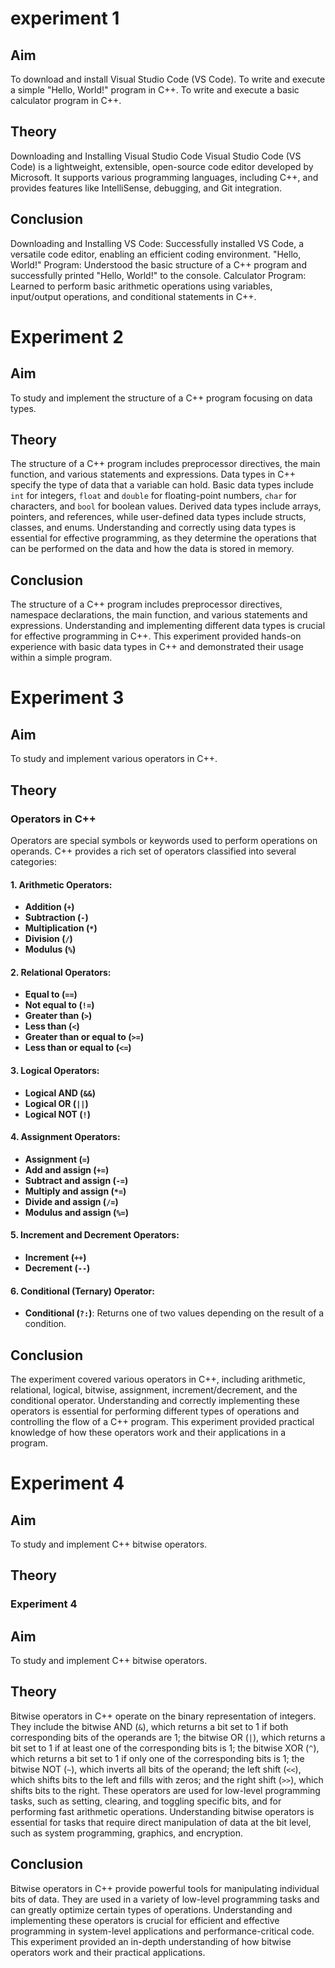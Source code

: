 # experiment 1
## Aim 

To download and install Visual Studio Code (VS Code).
To write and execute a simple "Hello, World!" program in C++.
To write and execute a basic calculator program in C++.

## Theory
Downloading and Installing Visual Studio Code
Visual Studio Code (VS Code) is a lightweight, extensible, open-source code editor developed by Microsoft. It supports various programming languages, including C++, and provides features like IntelliSense, debugging, and Git integration.


## Conclusion
Downloading and Installing VS Code: Successfully installed VS Code, a versatile code editor, enabling an efficient coding environment.
"Hello, World!" Program: Understood the basic structure of a C++ program and successfully printed "Hello, World!" to the console.
Calculator Program: Learned to perform basic arithmetic operations using variables, input/output operations, and conditional statements in C++.



# Experiment 2

## Aim
To study and implement the structure of a C++ program focusing on data types.

## Theory

The structure of a C++ program includes preprocessor directives, the main function, and various statements and expressions. Data types in C++ specify the type of data that a variable can hold. Basic data types include `int` for integers, `float` and `double` for floating-point numbers, `char` for characters, and `bool` for boolean values. Derived data types include arrays, pointers, and references, while user-defined data types include structs, classes, and enums. Understanding and correctly using data types is essential for effective programming, as they determine the operations that can be performed on the data and how the data is stored in memory.

## Conclusion
The structure of a C++ program includes preprocessor directives, namespace declarations, the main function, and various statements and expressions. Understanding and implementing different data types is crucial for effective programming in C++. This experiment provided hands-on experience with basic data types in C++ and demonstrated their usage within a simple program.



# Experiment 3

## Aim
To study and implement various operators in C++.

## Theory

### Operators in C++
Operators are special symbols or keywords used to perform operations on operands. C++ provides a rich set of operators classified into several categories:

#### 1. **Arithmetic Operators**:
   - **Addition (`+`)**
   - **Subtraction (`-`)** 
   - **Multiplication (`*`)**
   - **Division (`/`)**
   - **Modulus (`%`)** 

#### 2. **Relational Operators**:
   - **Equal to (`==`)**
   - **Not equal to (`!=`)**
   - **Greater than (`>`)** 
   - **Less than (`<`)** 
   - **Greater than or equal to (`>=`)** 
   - **Less than or equal to (`<=`)**

#### 3. **Logical Operators**:
   - **Logical AND (`&&`)** 
   - **Logical OR (`||`)** 
   - **Logical NOT (`!`)** 

#### 4. **Assignment Operators**:
   - **Assignment (`=`)**
   - **Add and assign (`+=`)**
   - **Subtract and assign (`-=`)**
   - **Multiply and assign (`*=`)** 
   - **Divide and assign (`/=`)**
   - **Modulus and assign (`%=`)**

#### 5. **Increment and Decrement Operators**:
   - **Increment (`++`)**
   - **Decrement (`--`)**

#### 6. **Conditional (Ternary) Operator**:
   - **Conditional (`?:`)**: Returns one of two values depending on the result of a condition.

## Conclusion
The experiment covered various operators in C++, including arithmetic, relational, logical, bitwise, assignment, increment/decrement, and the conditional operator. Understanding and correctly implementing these operators is essential for performing different types of operations and controlling the flow of a C++ program. This experiment provided practical knowledge of how these operators work and their applications in a program.



# Experiment 4

## Aim
To study and implement C++ bitwise operators.

## Theory
### Experiment 4

## Aim
To study and implement C++ bitwise operators.

## Theory

Bitwise operators in C++ operate on the binary representation of integers. They include the bitwise AND (`&`), which returns a bit set to 1 if both corresponding bits of the operands are 1; the bitwise OR (`|`), which returns a bit set to 1 if at least one of the corresponding bits is 1; the bitwise XOR (`^`), which returns a bit set to 1 if only one of the corresponding bits is 1; the bitwise NOT (`~`), which inverts all bits of the operand; the left shift (`<<`), which shifts bits to the left and fills with zeros; and the right shift (`>>`), which shifts bits to the right. These operators are used for low-level programming tasks, such as setting, clearing, and toggling specific bits, and for performing fast arithmetic operations. Understanding bitwise operators is essential for tasks that require direct manipulation of data at the bit level, such as system programming, graphics, and encryption.

## Conclusion
Bitwise operators in C++ provide powerful tools for manipulating individual bits of data. They are used in a variety of low-level programming tasks and can greatly optimize certain types of operations. Understanding and implementing these operators is crucial for efficient and effective programming in system-level applications and performance-critical code. This experiment provided an in-depth understanding of how bitwise operators work and their practical applications.
